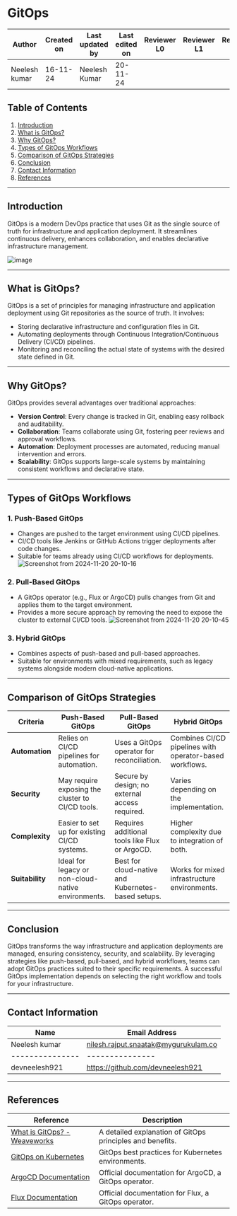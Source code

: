 # GitOps 

| **Author** | **Created on** | **Last updated by** | **Last edited on** | **Reviewer L0** |**Reviewer L1** |**Reviewer L2** |
|------------|----------------|----------------------|---------------------|---------------|---------------|---------------|
| Neelesh kumar      | 16-11-24      | Neelesh  Kumar             | 20-11-24           |  | | |

## Table of Contents
1. [Introduction](#introduction)
2. [What is GitOps?](#what-is-gitops)
3. [Why GitOps?](#why-gitops)
4. [Types of GitOps Workflows](#types-of-gitops-workflows)
5. [Comparison of GitOps Strategies](#comparison-of-gitops-strategies)
6. [Conclusion](#conclusion)
7. [Contact Information](#contact-information)
8. [References](#references)

---

## Introduction
GitOps is a modern DevOps practice that uses Git as the single source of truth for infrastructure and application deployment. It streamlines continuous delivery, enhances collaboration, and enables declarative infrastructure management.


![image](https://github.com/user-attachments/assets/0bf0139a-ce8f-407d-9d64-fae6b201a027)


---

## What is GitOps?
GitOps is a set of principles for managing infrastructure and application deployment using Git repositories as the source of truth. It involves:
- Storing declarative infrastructure and configuration files in Git.
- Automating deployments through Continuous Integration/Continuous Delivery (CI/CD) pipelines.
- Monitoring and reconciling the actual state of systems with the desired state defined in Git.

---

## Why GitOps?
GitOps provides several advantages over traditional approaches:
- **Version Control**: Every change is tracked in Git, enabling easy rollback and auditability.
- **Collaboration**: Teams collaborate using Git, fostering peer reviews and approval workflows.
- **Automation**: Deployment processes are automated, reducing manual intervention and errors.
- **Scalability**: GitOps supports large-scale systems by maintaining consistent workflows and declarative state.

---

## Types of GitOps Workflows
### 1. **Push-Based GitOps**
- Changes are pushed to the target environment using CI/CD pipelines.
- CI/CD tools like Jenkins or GitHub Actions trigger deployments after code changes.
- Suitable for teams already using CI/CD workflows for deployments.
![Screenshot from 2024-11-20 20-10-16](https://github.com/user-attachments/assets/002806b0-87ab-4673-9357-a1489756ce5d)

### 2. **Pull-Based GitOps**
- A GitOps operator (e.g., Flux or ArgoCD) pulls changes from Git and applies them to the target environment.
- Provides a more secure approach by removing the need to expose the cluster to external CI/CD tools.
![Screenshot from 2024-11-20 20-10-45](https://github.com/user-attachments/assets/b8f5436d-a69e-4b36-8fcd-3848037396e9)

### 3. **Hybrid GitOps**
- Combines aspects of push-based and pull-based approaches.
- Suitable for environments with mixed requirements, such as legacy systems alongside modern cloud-native applications.

---

## Comparison of GitOps Strategies
| **Criteria**           | **Push-Based GitOps**                              | **Pull-Based GitOps**                              | **Hybrid GitOps**                              |
|-------------------------|----------------------------------------------------|---------------------------------------------------|------------------------------------------------|
| **Automation**          | Relies on CI/CD pipelines for automation.          | Uses a GitOps operator for reconciliation.        | Combines CI/CD pipelines with operator-based workflows. |
| **Security**            | May require exposing the cluster to CI/CD tools.   | Secure by design; no external access required.    | Varies depending on the implementation.        |
| **Complexity**          | Easier to set up for existing CI/CD systems.       | Requires additional tools like Flux or ArgoCD.    | Higher complexity due to integration of both.  |
| **Suitability**         | Ideal for legacy or non-cloud-native environments. | Best for cloud-native and Kubernetes-based setups.| Works for mixed infrastructure environments.    |

---

## Conclusion
GitOps transforms the way infrastructure and application deployments are managed, ensuring consistency, security, and scalability. By leveraging strategies like push-based, pull-based, and hybrid workflows, teams can adopt GitOps practices suited to their specific requirements. A successful GitOps implementation depends on selecting the right workflow and tools for your infrastructure.

---

## Contact Information
| Name| Email Address      |
|-----|--------------------------|
| Neelesh kumar | nilesh.rajput.snaatak@mygurukulam.co || GitHub | URL |
|---------------|---------------|
|  devneelesh921  |  https://github.com/devneelesh921  |

---

## References
| **Reference**                                    | **Description**                                                                  |
|--------------------------------------------------|----------------------------------------------------------------------------------|
| [What is GitOps? - Weaveworks](https://www.weave.works/technologies/gitops/) | A detailed explanation of GitOps principles and benefits.                      |
| [GitOps on Kubernetes](https://kubernetes.io/docs/concepts/gitops/)         | GitOps best practices for Kubernetes environments.                             |
| [ArgoCD Documentation](https://argo-cd.readthedocs.io/en/stable/)           | Official documentation for ArgoCD, a GitOps operator.                          |
| [Flux Documentation](https://fluxcd.io/docs/)                               | Official documentation for Flux, a GitOps operator.                            |
